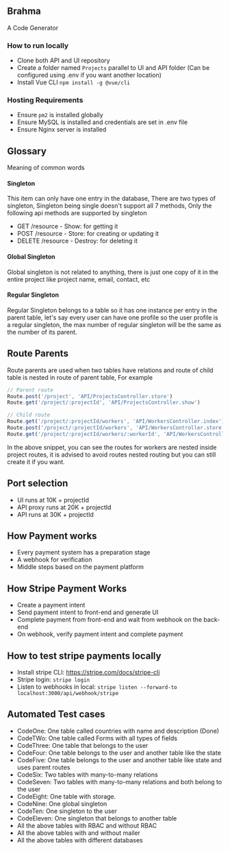 ## Brahma

A Code Generator

### How to run locally

- Clone both API and UI repository
- Create a folder named `Projects` parallel to UI and API folder (Can be configured using .env if you want another location)
- Install Vue CLI `npm install -g @vue/cli`

### Hosting Requirements

- Ensure `pm2` is installed globally
- Ensure MySQL is installed and credentials are set in .env file
- Ensure Nginx server is installed

## Glossary

Meaning of common words

#### Singleton

This item can only have one entry in the database, There are two types of singleton, Singleton being single doesn't support all 7 methods, Only the following api methods are supported by singleton

- GET /resource - Show: for getting it
- POST /resource - Store: for creating or updating it
- DELETE /resource - Destroy: for deleting it

#### Global Singleton

Global singleton is not related to anything, there is just one copy of it in the entire project like project name, email, contact, etc

#### Regular Singleton

Regular Singleton belongs to a table so it has one instance per entry in the parent table, let's say every user can have one profile so the user profile is a regular singleton, the max number of regular singleton will be the same as the number of its parent.

## Route Parents

Route parents are used when two tables have relations and route of child table is nested in route of parent table, For example

```js
// Parent route
Route.post('/project', 'API/ProjectsController.store')
Route.get('/project/:projectId', 'API/ProjectsController.show')

// Child route
Route.get('/project/:projectId/workers', 'API/WorkersController.index')
Route.post('/project/:projectId/workers', 'API/WorkersController.store')
Route.get('/project/:projectId/workers/:workerId', 'API/WorkersController.show')
```

In the above snippet, you can see the routes for workers are nested inside project routes, it is advised to avoid routes nested routing but you can still create it if you want.

## Port selection

- UI runs at 10K + projectId
- API proxy runs at 20K + projectId
- API runs at 30K + projectId

## How Payment works

- Every payment system has a preparation stage
- A webhook for verification
- Middle steps based on the payment platform

## How Stripe Payment Works

- Create a payment intent
- Send payment intent to front-end and generate UI
- Complete payment from front-end and wait from webhook on the back-end
- On webhook, verify payment intent and complete payment

## How to test stripe payments locally

- Install stripe CLI: https://stripe.com/docs/stripe-cli
- Stripe login: `stripe login`
- Listen to webhooks in local: `stripe listen --forward-to localhost:3000/api/webhook/stripe`

## Automated Test cases

- CodeOne: One table called countries with name and description (Done)
- CodeTWo: One table called Forms with all types of fields
- CodeThree: One table that belongs to the user
- CodeFour: One table belongs to the user and another table like the state
- CodeFive: One table belongs to the user and another table like state and uses parent routes
- CodeSix: Two tables with many-to-many relations
- CodeSeven: Two tables with many-to-many relations and both belong to the user
- CodeEight: One table with storage.
- CodeNine: One global singleton
- CodeTen: One singleton to the user
- CodeEleven: One singleton that belongs to another table
- All the above tables with RBAC and without RBAC
- All the above tables with and without mailer
- All the above tables with different databases
